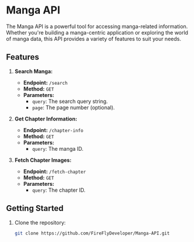 # Manga API

The Manga API is a powerful tool for accessing manga-related information. Whether you're building a manga-centric application or exploring the world of manga data, this API provides a variety of features to suit your needs.

## Features

1. **Search Manga:**
   - **Endpoint:** `/search`
   - **Method:** `GET`
   - **Parameters:**
     - `query`: The search query string.
     - `page`: The page number (optional).

2. **Get Chapter Information:**
   - **Endpoint:** `/chapter-info`
   - **Method:** `GET`
   - **Parameters:**
     - `query`: The manga ID.

3. **Fetch Chapter Images:**
   - **Endpoint:** `/fetch-chapter`
   - **Method:** `GET`
   - **Parameters:**
     - `query`: The chapter ID.

## Getting Started

1. Clone the repository:
   ```bash
   git clone https://github.com/FireFlyDeveloper/Manga-API.git
